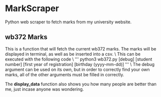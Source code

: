 # MarkScraper
Python web scraper to fetch marks from my university website.

## wb372 Marks

This is a function that will fetch the current wb372 marks. The marks will be
displayed in terminal, as well as be inserted into a csv.
\\
This can be executed with the following code
\\
'''
python3 wb372.py [debug] [student number] [first year of registration] [birthday
(yyyy-mm-dd)]
'''
\\
The debug argument can be used on its own, but in order to correctly find your
own marks, all of the other arguments must be filled in correctly.

The **display_data** function also shows you how many people are better than me,
just incase anyone was wondering.
